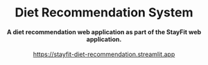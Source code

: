 <h1 align="center">Diet Recommendation System</h1>
<div align= "center">
  <h4>A diet recommendation web application as part of the StayFit web application.</h4>
  <a href> https://stayfit-diet-recommendation.streamlit.app </a>
</div>
